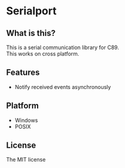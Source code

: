 # Serialport

## What is this?
This is a serial communication library for C89.  
This works on cross platform.

## Features
- Notify received events asynchronously

## Platform
- Windows
- POSIX

## License
The MIT license
